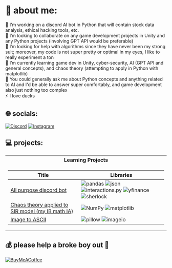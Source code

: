 # 💫 about me:
🔭 I'm working on a discord AI bot in Python that will contain stock data analysis, ethical hacking tools, etc. <br>👯 I’m looking to collaborate on any game development projects in Unity and any Python projects (involving GPT API would be preferable)<br>🤝 I’m looking for help with algorithms since they have never been my strong suit; moreover, my code is not super pretty or optimal in my eyes, I like to really experiment a ton<br>🌱 I’m currently learning game dev in Unity, cyber-security, AI (GPT API and general concepts), and chaos theory (attempting to apply in Python with matplotlib)<br>💬 You could generally ask me about Python concepts and anything related to AI and I'd be able to answer super comfortably, and game development also just nothing too complex<br>⚡ I love ducks


## 🌐 socials:
[![Discord](https://img.shields.io/badge/Discord-%237289DA.svg?logo=discord&logoColor=white)](https://discord.gg/karim2920) [![Instagram](https://img.shields.io/badge/Instagram-%23E4405F.svg?logo=Instagram&logoColor=white)](https://instagram.com/karim.abouelnour) 

## 💻 projects:
<table>
<tr><th>Learning Projects </th</tr>
<tr><td>
  
|Title | Libraries|
|--|--|
|[All purpose discord bot](https://github.com/marvin5567/all-purpose-discord-bot)|![pandas](https://img.shields.io/badge/pandas-black?style=flat-square&logo=pandas&logoColor=white) ![json](https://img.shields.io/badge/json-black?style=flat-square&logo=json&logoColor=white) ![interactions.py](https://img.shields.io/badge/interactions.py-black?style=flat-square&logo=interactions.py&logoColor=black)  ![yfinance](https://img.shields.io/badge/yfinance-black?style=flat-square&logo=yfinance&logoColor=black) ![sherlock](https://img.shields.io/badge/sherlock-black?style=flat-square&logo=sherlock&logoColor=black)|
|[Chaos theory applied to SIR model (my IB math IA)](https://github.com/marvin5567/SIR-model-applied-to-chaos-theory)|![NumPy](https://img.shields.io/badge/NumPy-black?style=flat-square&logo=numpy) ![matplotlib](https://img.shields.io/badge/matplotlib-black?style=flat-square&logo=Matplotlib&logoColor=black)|
|[Image to ASCII](https://github.com/marvin5567/image-to-ascii)| ![pillow](https://img.shields.io/badge/pillow-black?style=flat-square&logo=pillow&logoColor=black) ![imageio](https://img.shields.io/badge/imageio-black?style=flat-square&logo=imageio&logoColor=black)|
  
</tr></td>
</table>

  ## 💰 please help a broke boy out 🙏
  [![BuyMeACoffee](https://img.shields.io/badge/Buy%20Me%20a%20Coffee-ffdd00?style=for-the-badge&logo=buy-me-a-coffee&logoColor=black)](https://buymeacoffee.com/marvino) 
